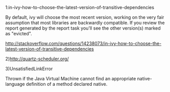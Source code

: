  1:in-ivy-how-to-choose-the-latest-version-of-transitive-dependencies
 
 By default, ivy will choose the most recent version, working on the very fair assumption that most libraries are backwardly compatible. If you review the report generated by the report task you'll see the other version(s) marked as "evicted".
 
 http://stackoverflow.com/questions/14238073/in-ivy-how-to-choose-the-latest-version-of-transitive-dependencies


2)http://quartz-scheduler.org/

3)UnsatisfiedLinkError

Thrown if the Java Virtual Machine cannot find an appropriate native-language definition of a method declared native.
